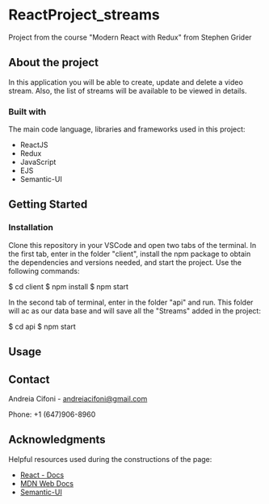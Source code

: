 # ReactProject_streams
Project from the course "Modern React with Redux" from Stephen Grider

## About the project
In this application you will be able to create, update and delete a video stream. Also, the list of streams will be available to be viewed in details. 
    
### Built with
The main code language, libraries and frameworks used in this project:

* ReactJS
* Redux
* JavaScript
* EJS
* Semantic-UI


## Getting Started
### Installation 

Clone this repository in your VSCode and open two tabs of the terminal. In the first tab, enter in the folder "client", install the npm package to obtain the dependencies and versions needed, and start the project. Use the following commands:

$ cd client
$ npm install
$ npm start

In the second tab of terminal, enter in the folder "api" and run. This folder will ac as our data base and will save all the "Streams" added in the project:

$ cd api
$ npm start

## Usage


## Contact
Andreia Cifoni - andreiacifoni@gmail.com

Phone: +1 (647)906-8960

## Acknowledgments
Helpful resources used during the constructions of the page:
- [React - Docs](https://reactjs.org/)
- [MDN Web Docs](https://developer.mozilla.org/en-US/)
- [Semantic-UI](https://semantic-ui.com/)


